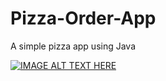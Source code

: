 # Pizza-Order-App
A simple pizza app using Java

[![IMAGE ALT TEXT HERE](https://i9.ytimg.com/vi/LFocparhwYo/mq2.jpg?sqp=CJLmz_IF&rs=AOn4CLBT2ab62l5Ro7epIVqPauLcdeIziw)](https://www.youtube.com/embed/LFocparhwYo)
